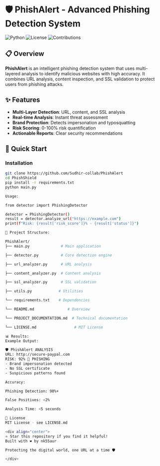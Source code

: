 # 🛡️ PhishAlert - Advanced Phishing Detection System

![Python](https://img.shields.io/badge/Python-3.8+-blue.svg)
![License](https://img.shields.io/badge/License-MIT-green.svg)
![Contributions](https://img.shields.io/badge/Contributions-Welcome-brightgreen.svg)

## 📋 Overview

**PhishAlert** is an intelligent phishing detection system that uses multi-layered analysis to identify malicious websites with high accuracy. It combines URL analysis, content inspection, and SSL validation to protect users from phishing attacks.

## ✨ Features

- **Multi-Layer Detection**: URL, content, and SSL analysis
- **Real-time Analysis**: Instant threat assessment
- **Brand Protection**: Detects impersonation and typosquatting
- **Risk Scoring**: 0-100% risk quantification
- **Actionable Reports**: Clear security recommendations

## 🚀 Quick Start

### Installation
```bash
git clone https://github.com/Sudhir-collab/PhishAlert
cd PhishShield
pip install -r requirements.txt
python main.py

Usage:

from detector import PhishingDetector

detector = PhishingDetector()
result = detector.analyze_url("https://example.com")
print(f"Risk: {result['risk_score']}% - {result['status']}")

📁 Project Structure:

PhishAlert/
├── main.py              # Main application

├── detector.py          # Core detection engine

├── url_analyzer.py      # URL analysis

├── content_analyzer.py  # Content analysis

├── ssl_analyzer.py      # SSL validation

├── utils.py            # Utilities

└── requirements.txt    # Dependencies

└── README.md               # Overview

└── PROJECT_DOCUMENTATION.md  # Technical documentation

└── LICENSE.md                 # MIT License

📊 Results:
Example Output:

🛡️ PhishAlert ANALYSIS
URL: http://secure-paypal.com
RISK: 92% 🚨 PHISHING
- Brand impersonation detected
- No SSL certificate
- Suspicious patterns found

Accuracy:

Phishing Detection: 98%+

False Positives: <2%

Analysis Time: <5 seconds

📄 License
MIT License - see LICENSE.md

<div align="center">
⭐ Star this repository if you find it helpful!
Built with ❤️ by nk55aur

Protecting the digital world, one URL at a time 🛡️

</div>
